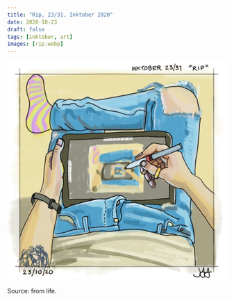 ```yaml
---
title: "Rip, 23/31, Inktober 2020"
date: 2020-10-23
draft: false
tags: [inktober, art]
images: [rip.webp]
---
```


![WEBP](rip.webp "Rip")

Source: from life.
